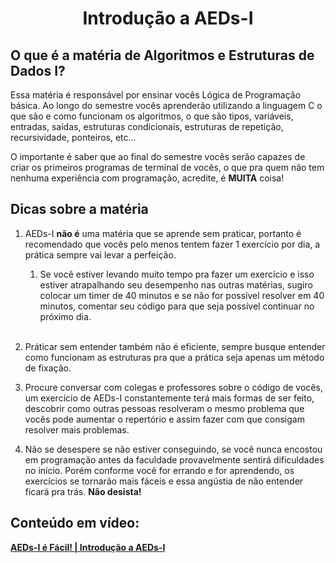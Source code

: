 <h1 align="center">Introdução a AEDs-I</h1>

## O que é a matéria de Algoritmos e Estruturas de Dados I?

Essa matéria é responsável por ensinar vocês Lógica de Programação básica. Ao longo do semestre vocês aprenderão utilizando a linguagem C o que são e como funcionam os algoritmos, o que são tipos, variáveis, entradas, saídas, estruturas condicionais, estruturas de repetição, recursividade, ponteiros, etc...

O importante é saber que ao final do semestre vocês serão capazes de criar os primeiros programas de terminal de vocês, o que pra quem não tem nenhuma experiência com programação, acredite, é **MUITA** coisa!

## Dicas sobre a matéria

1. AEDs-I **não é** uma matéria que se aprende sem praticar, portanto é recomendado que vocês pelo menos tentem fazer 1 exercício por dia, a prática sempre vai levar a perfeição.
    1. Se você estiver levando muito tempo pra fazer um exercício e isso estiver atrapalhando seu desempenho nas outras matérias, sugiro colocar um timer de 40 minutos e se não for possível resolver em 40 minutos, comentar seu código para que seja possível continuar no próximo dia. <br> <br>  


1. Práticar sem entender também não é eficiente, sempre busque entender como funcionam as estruturas pra que a prática seja apenas um método de fixação.

1. Procure conversar com colegas e professores sobre o código de vocês, um exercício de AEDs-I constantemente terá mais formas de ser feito, descobrir como outras pessoas resolveram o mesmo problema que vocês pode aumentar o repertório e assim fazer com que consigam resolver mais problemas.

1. Não se desespere se não estiver conseguindo, se você nunca encostou em programação antes da faculdade provavelmente sentirá dificuldades no início. Porém conforme você for errando e for aprendendo, os exercícios se tornarão mais fáceis e essa angústia de não entender ficará pra trás. **Não desista!**

## Conteúdo em vídeo: 

[**AEDs-I é Fácil! | Introdução a AEDs-I**]()
